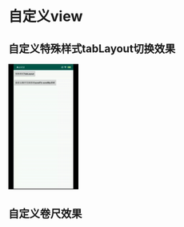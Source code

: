 # 自定义view

## 自定义特殊样式tabLayout切换效果
![特殊样式tabLayout](https://raw.githubusercontent.com/tck8888/RulerView/master/gif/device-2019-04-16-215221%5B00-00-00--00-00-04%5D.gif)
## 自定义卷尺效果
